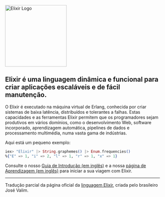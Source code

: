 <img src="https://elixir-lang.org/images/logo/logo.png" alt="Elixir Logo" width="200">

## Elixir é uma linguagem dinâmica e funcional para criar aplicações escaláveis e de fácil manutenção.

O Elixir é executado na máquina virtual de Erlang, conhecida por criar sistemas de baixa latência, distribuídos e tolerantes a falhas. Estas capacidades e as ferramentas Elixir permitem que os programadores sejam produtivos em vários domínios, como o desenvolvimento Web, software incorporado, aprendizagem automática, pipelines de dados e processamento multimédia, numa vasta gama de indústrias.

Aqui está um pequeno exemplo:

```elixir
iex> "Elixir" |> String.graphemes() |> Enum.frequencies()
%{"E" => 1, "i" => 2, "l" => 1, "r" => 1, "x" => 1}
```

Consulte o nosso [Guia de Introdução (em inglês)](https://bit.ly/3WOfmtP) e a nossa [página de Aprendizagem (em inglês)](https://bit.ly/3X9J7a3) para iniciar a sua viagem com Elixir. 

---

Tradução parcial da página oficial da [linguagem Elixir](https://bit.ly/ELIXIR_NO_ELIXIR_EM_FOCO), criada pelo brasileiro José Valim. 
